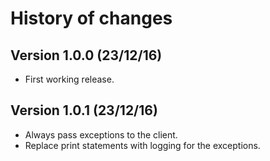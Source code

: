 # History of changes

## Version 1.0.0 (23/12/16)

* First working release.

## Version 1.0.1 (23/12/16)

* Always pass exceptions to the client.
* Replace print statements with logging for the exceptions.